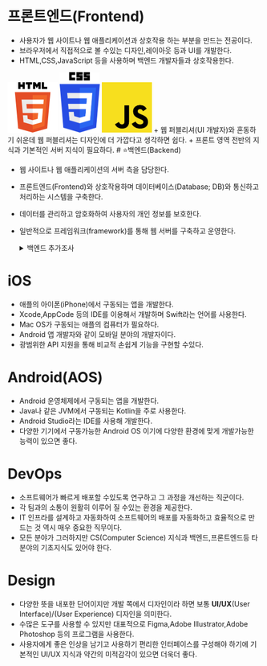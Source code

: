 # 프론트엔드(Frontend)
+ 사용자가 웹 사이트나 웹 애플리케이션과 상호작용 하는 부분을 만드는 전공이다.
+ 브라우저에서 직접적으로 볼 수있는 디자인,레이아웃 등과 UI를 개발한다.
+ HTML,CSS,JavaScript 등을 사용하며 백엔드 개발자들과 상호작용한다.
<img src="https://github.com/snowykte0426/TIL/blob/main/img/HTML5.png" width="100" height="100">
<img src="https://github.com/snowykte0426/TIL/blob/main/img/CSS3.png" width="80" height="120">
<img src="https://github.com/snowykte0426/TIL/blob/main/img/JavaScript.png" width="100" height="100">
+ 웹 퍼블리셔(UI 개발자)와 혼동하기 쉬운데 웹 퍼블리셔는 디자인에 더 가깝다고 생각하면 쉽다.
+ 프론트 영역 전반의 지식과 기본적인 서버 지식이 필요하다.
# ⭐백엔드(Backend)

+ 웹 사이트나 웹 애플리케이션의 서버 측을 담당한다.
+ 프론트엔드(Frontend)와 상호작용하며 데이터베이스(Database; DB)와 통신하고 처리하는 시스템을 구축한다.
+ 데이터를 관리하고 암호화하여 사용자의 개인 정보를 보호한다.
+ 일반적으로 프레임워크(framework)를 통해 웹 서버를 구축하고 운영한다.
    <details>
    <summary>백엔드 추가조사</summary>

    ## 프레임워크(framework)

    #### 프레임워크(framework)란?

    + 라이브러리(library)와 흡사하며 어떠한 결과물을 구현하고자 여러 기능을 가진 클래스(class)와 라이브러리(library)가 합쳐진 형태이다.

    + 예를 들어 웹(wed) 프레임워크는 웹 서버의 구현을 위해 만들어진 프레임워크이고 애플리케이션(application) 프레임워크는 말 그대로 애플리케이션을 구동하기 위해 만들어진 프레임워크이다.

    ---
    #### 프레임워크의 예

    + **Spring**

        <img src="https://github.com/snowykte0426/TIL/blob/main/img/Spring.png" width="350" height="100">

        + Java기반의 프레임워크
        + 대표적인 특징으로는 **의존성 주입**(Dependency Injection; **DI**)과 **제어 역전**(Inversion of Control; **IoC**)가 있다.
        + 의존성 관리와 라이브러리 설정,웹 서버를 내장하고 있어 편리하게 스프링을 사용할 수 있게 해주는 **스프링부트(Spring Boot)** 가 존재한다.
        + [전자정부표준프레임워크](https://www.egovframe.go.kr/home/main.do)의 기반이다.
    + **Django**

        <img src="https://github.com/snowykte0426/TIL/blob/main/img/django.png" width="340" height="100">
        
        + Python기반의 프레임워크
        + 풀스택 프레임워크(full-stack framework)이다.
        + 대표적으로 인스타그램이 장고를 사용하고 있다.
    + **Flask**
        + Django와 마찬가지로 Python 기반의 프레임워크
        + 매우 가벼운 편이고 다양한 웹 엔진들과 조합이 가능하기에 장고와 함께 쓰는 경우도 있다.
        + 풀스택 프레임워크가 아닌 마이크로 프레임워크(micro framework)이다.
    + **Next.js**
        + React기반의 프레임워크
        + 풀스택 프레임워크이다.
        + 제작사인 Vercel 역시 사용중이고 Twitch,틱톡 등도 사용중인 프레임워크이다.
    + **Express.js**
        + JavaScript,정확히는 Node.js 기반의 프레임워크이다.
        + npm을 통해 쉽게 다운로드 할 수있다.
        + 대표적으로 나무위키가 이 프레임워크를 기반으로 제작된 위키엔진을 사용 중이다.
    + **Laravel**
        + PHP기반의 프레임워크
        + 풀스택 웹 프레임워크이다.
    + **Ruby on Rails**
        + Ruby기반의 풀스택 웹 프레임워크이다.
        + 비교적 쉽고 빠르게 웹을 배포할 수있다.
        + 우리나라에선 비교적 약세를 프레임워크이지만 당근,왓챠등의 사이트가 사용한다.
    </details>
# iOS
+ 애플의 아이폰(iPhone)에서 구동되는 앱을 개발한다.
+ Xcode,AppCode 등의 IDE를 이용해서 개발하며 Swift라는 언어를 사용한다.
+ Mac OS가 구동되는 애플의 컴퓨터가 필요하다.
+ Android 앱 개발자와 같이 모바일 분야의 개발자이다.
+ 광범위한 API 지원을 통해 비교적 손쉽게 기능을 구현할 수있다.
# Android(AOS)
+ Android 운영체제에서 구동되는 앱을 개발한다.
+ Java나 같은 JVM에서 구동되는 Kotlin을 주로 사용한다.
+ Android Studio라는 IDE를 사용해 개발한다.
+ 다양한 기기에서 구동가능한 Android OS 이기에 다양한 환경에 맞게 개발가능한 능력이 있으면 좋다.
# DevOps
+ 소프트웨어가 빠르게 배포할 수있도록 연구하고 그 과정을 개선하는 직군이다.
+ 각 팀과의 소통이 원활히 이루어 질 수있는 환경을 제공한다.
+ IT 인프라를 설계하고 자동화하여 소프트웨어의 배포를 자동화하고 효율적으로 만드는 것 역시 매우 중요한 직무이다.
+ 모든 분야가 그러하지만 CS(Computer Science) 지식과 백엔드,프론트엔드등 타 분야의 기초지식도 있어야 한다.
# Design
+ 다양한 뜻을 내포한 단어이지만 개발 쪽에서 디자인이라 하면 보통 **UI/UX**(User Interface)/(User Experience) 디자인을 의미한다.
+ 수많은 도구를 사용할 수 있지만 대표적으로 Figma,Adobe Illustrator,Adobe Photoshop 등의 프로그램을 사용한다.
+ 사용자에게 좋은 인상을 남기고 사용하기 편리한 인터페이스를 구성해야 하기에 기본적인 UI/UX 지식과 약간의 미적감각이 있으면 더욱더 좋다.